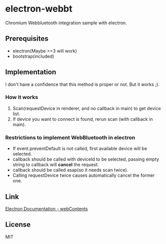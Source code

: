 # electron-webbt

Chromium Webbluetooth integration sample with electron.

## Prerequisites

- electron(Maybe >=3 will work)
- bootstrap(included)

## Implementation

I don't have a confidence that this method is proper or not. But it works ;).

### How it works

1. Scan(requestDevice in renderer, and no callback in main) to get device list.
1. If device you want to connect is found, rerun scan (with callback in main).

### Restrictions to implement WebBluetooth in electron

- If event.preventDefault is not called, first available device will be selected.
- callback should be called with deviceId to be selected, passing empty string to callback will **cancel** the request.
- callback should be called asap(so it needs scan twice).
- Calling requestDevice twice causes automatically cancel the former one.

## Link

[Electron Documentation - webContents](https://electronjs.org/docs/api/web-contents#event-select-bluetooth-device)

## License

MIT
